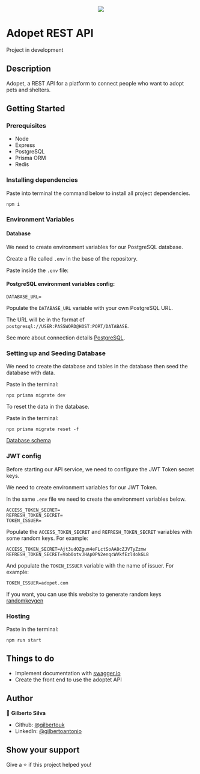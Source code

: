 <p align="center">
<img loading="lazy" src="https://img.shields.io/static/v1?label=STATUS&message=project%20in%20development&color=GREEN&style=for-the-badge"/>
</p>

# Adopet REST API

Project in development

## Description

Adopet, a REST API for a platform to connect people who want to adopt pets and shelters.

## Getting Started

### Prerequisites

- Node
- Express
- PostgreSQL
- Prisma ORM
- Redis

### Installing dependencies

Paste into terminal the command below to install all project dependencies.

```
npm i
```

### Environment Variables

#### Database

We need to create environment variables for our PostgreSQL database.

Create a file called `.env` in the base of the repository.

Paste inside the `.env` file:

#### PostgreSQL environment variables config:

```
DATABASE_URL=
```

Populate the `DATABASE_URL` variable with your own PostgreSQL URL.

The URL will be in the format of `postgresql://USER:PASSWORD@HOST:PORT/DATABASE`.

See more about connection details [PostgreSQL](https://www.prisma.io/docs/concepts/database-connectors/postgresql).

### Setting up and Seeding Database

We need to create the database and tables in the database then seed the database with data.

Paste in the terminal:

```
npx prisma migrate dev
```

To reset the data in the database.

Paste in the terminal:

```
npx prisma migrate reset -f
```

[Database schema](https://whimsical.com/adopet-RrxjyDRcVHzmjPcm9gQq8d)

### JWT config

Before starting our API service, we need to configure the JWT Token secret keys.

We need to create environment variables for our JWT Token.

In the same `.env` file we need to create the environment variables below.

```
ACCESS_TOKEN_SECRET=
REFRESH_TOKEN_SECRET=
TOKEN_ISSUER=

```

Populate the `ACCESS_TOKEN_SECRET` and `REFRESH_TOKEN_SECRET` variables with some random keys. For example:

```
ACCESS_TOKEN_SECRET=Ajt3udOZgum4eFLctSoAA8cZJVTyZzmw
REFRESH_TOKEN_SECRET=Vob0otvJHAp0PN2enqcWVkfEzl4okGL8
```

And populate the `TOKEN_ISSUER` variable with the name of issuer. For example:

```
TOKEN_ISSUER=adopet.com
```

If you want, you can use this website to generate random keys [randomkeygen](https://randomkeygen.com/)

### Hosting

Paste in the terminal:

```
npm run start
```

## Things to do

- Implement documentation with [swagger.io](https://swagger.io/docs/open-source-tools/swagger-editor/)
- Create the front end to use the adoptet API

## Author

👤 **Gilberto Silva**

- Github: [@gilbertouk](https://github.com/gilbertouk)
- LinkedIn: [@gilbertoantonio](https://linkedin.com/in/gilbertoantonio)

## Show your support

Give a ⭐️ if this project helped you!
